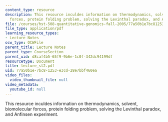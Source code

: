 ```yaml
---
content_type: resource
description: This resource inculdes information on thermodynamics, solvent, biomolecular
  forces, protein folding problem, solving the Levinthal paradox, and Anfinsen experiment.
file: /courses/hst-508-quantitative-genomics-fall-2005/77a50b1e7bc81253e3cd28e7bbf460ea_lecture_st2.pdf
file_type: application/pdf
learning_resource_types:
- Lecture Notes
ocw_type: OCWFile
parent_title: Lecture Notes
parent_type: CourseSection
parent_uid: d8caf4b5-65f9-9b6e-1c0f-342dc94199df
resourcetype: Document
title: lecture_st2.pdf
uid: 77a50b1e-7bc8-1253-e3cd-28e7bbf460ea
video_files:
  video_thumbnail_file: null
video_metadata:
  youtube_id: null
---
```

This resource inculdes information on thermodynamics, solvent, biomolecular forces, protein folding problem, solving the Levinthal paradox, and Anfinsen experiment.


